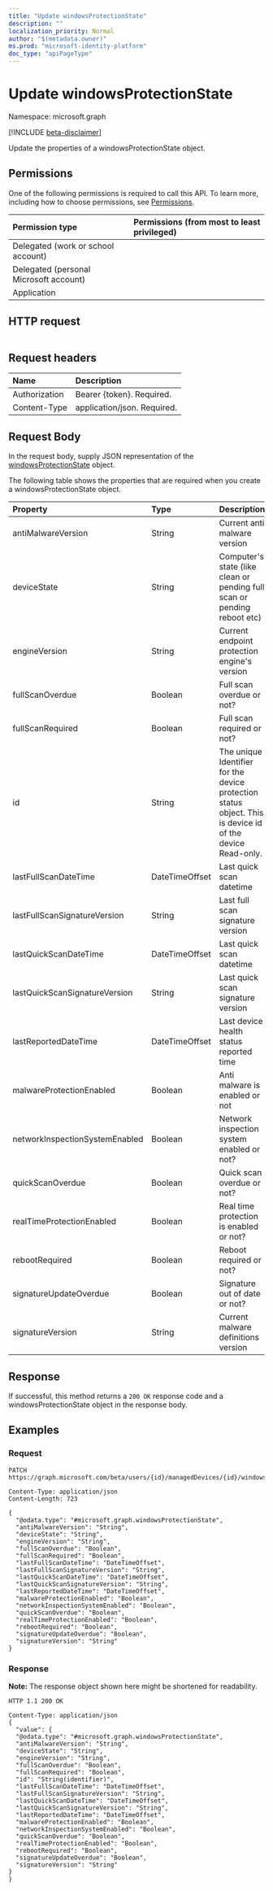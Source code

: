 ```yaml
---
title: "Update windowsProtectionState"
description: ""
localization_priority: Normal
author: "$(metadata.owner)"
ms.prod: "microsoft-identity-platform"
doc_type: "apiPageType"
---
```


# Update windowsProtectionState

Namespace: microsoft.graph

[!INCLUDE [beta-disclaimer](../../includes/beta-disclaimer.md)]

Update the properties of a windowsProtectionState object.

## Permissions

One of the following permissions is required to call this API. To learn more, including how to choose permissions, see [Permissions](/graph/permissions-reference).

| Permission type                        | Permissions (from most to least privileged) |
| :------------------------------------- | :------------------------------------------ |
| Delegated (work or school account)     |                                             |
| Delegated (personal Microsoft account) |                                             |
| Application                            |                                             |

## HTTP request

<!-- {
  "blockType": "ignored"
}
-->

```http

```

## Request headers

| Name          | Description                 |
| :------------ | :-------------------------- |
| Authorization | Bearer {token}. Required.   |
| Content-Type  | application/json. Required. |

## Request Body

In the request body, supply JSON representation of the [windowsProtectionState](../resources/intune-windowsprotectionstate.md) object.

<!-- Actions and Functions -->

<!-- CRUD Methods -->

The following table shows the properties that are required when you create a windowsProtectionState object.

| Property                       | Type           | Description                                                                                               |
| :----------------------------- | :------------- | :-------------------------------------------------------------------------------------------------------- |
| antiMalwareVersion             | String         | Current anti malware version                                                                              |
| deviceState                    | String         | Computer's state (like clean or pending full scan or pending reboot etc)                                  |
| engineVersion                  | String         | Current endpoint protection engine's version                                                              |
| fullScanOverdue                | Boolean        | Full scan overdue or not?                                                                                 |
| fullScanRequired               | Boolean        | Full scan required or not?                                                                                |
| id                             | String         | The unique Identifier for the device protection status object. This is device id of the device Read-only. |
| lastFullScanDateTime           | DateTimeOffset | Last quick scan datetime                                                                                  |
| lastFullScanSignatureVersion   | String         | Last full scan signature version                                                                          |
| lastQuickScanDateTime          | DateTimeOffset | Last quick scan datetime                                                                                  |
| lastQuickScanSignatureVersion  | String         | Last quick scan signature version                                                                         |
| lastReportedDateTime           | DateTimeOffset | Last device health status reported time                                                                   |
| malwareProtectionEnabled       | Boolean        | Anti malware is enabled or not                                                                            |
| networkInspectionSystemEnabled | Boolean        | Network inspection system enabled or not?                                                                 |
| quickScanOverdue               | Boolean        | Quick scan overdue or not?                                                                                |
| realTimeProtectionEnabled      | Boolean        | Real time protection is enabled or not?                                                                   |
| rebootRequired                 | Boolean        | Reboot required or not?                                                                                   |
| signatureUpdateOverdue         | Boolean        | Signature out of date or not?                                                                             |
| signatureVersion               | String         | Current malware definitions version                                                                       |

## Response

If successful, this method returns a `200 OK` response code and a windowsProtectionState object in the response body.

## Examples

### Request

<!-- {
  "blockType": "request",
  "name": "update_windowsprotectionstate"
}
-->

```http
PATCH https://graph.microsoft.com/beta/users/{id}/managedDevices/{id}/windowsProtectionState

Content-Type: application/json
Content-Length: 723

{
  "@odata.type": "#microsoft.graph.windowsProtectionState",
  "antiMalwareVersion": "String",
  "deviceState": "String",
  "engineVersion": "String",
  "fullScanOverdue": "Boolean",
  "fullScanRequired": "Boolean",
  "lastFullScanDateTime": "DateTimeOffset",
  "lastFullScanSignatureVersion": "String",
  "lastQuickScanDateTime": "DateTimeOffset",
  "lastQuickScanSignatureVersion": "String",
  "lastReportedDateTime": "DateTimeOffset",
  "malwareProtectionEnabled": "Boolean",
  "networkInspectionSystemEnabled": "Boolean",
  "quickScanOverdue": "Boolean",
  "realTimeProtectionEnabled": "Boolean",
  "rebootRequired": "Boolean",
  "signatureUpdateOverdue": "Boolean",
  "signatureVersion": "String"
}

```

### Response

**Note:** The response object shown here might be shortened for readability.

<!-- {
  "blockType": "response",
  "truncated": true,
  "@odata.type": "microsoft.management.services.api.windowsProtectionState"
}
-->

```http
HTTP 1.1 200 OK

Content-Type: application/json
{
  "value": {
  "@odata.type": "#microsoft.graph.windowsProtectionState",
  "antiMalwareVersion": "String",
  "deviceState": "String",
  "engineVersion": "String",
  "fullScanOverdue": "Boolean",
  "fullScanRequired": "Boolean",
  "id": "String(identifier)",
  "lastFullScanDateTime": "DateTimeOffset",
  "lastFullScanSignatureVersion": "String",
  "lastQuickScanDateTime": "DateTimeOffset",
  "lastQuickScanSignatureVersion": "String",
  "lastReportedDateTime": "DateTimeOffset",
  "malwareProtectionEnabled": "Boolean",
  "networkInspectionSystemEnabled": "Boolean",
  "quickScanOverdue": "Boolean",
  "realTimeProtectionEnabled": "Boolean",
  "rebootRequired": "Boolean",
  "signatureUpdateOverdue": "Boolean",
  "signatureVersion": "String"
}
}

```